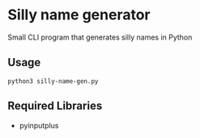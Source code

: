 # Silly name generator
Small CLI program that generates silly names in Python

## Usage
```
python3 silly-name-gen.py
```

## Required Libraries
* pyinputplus 
